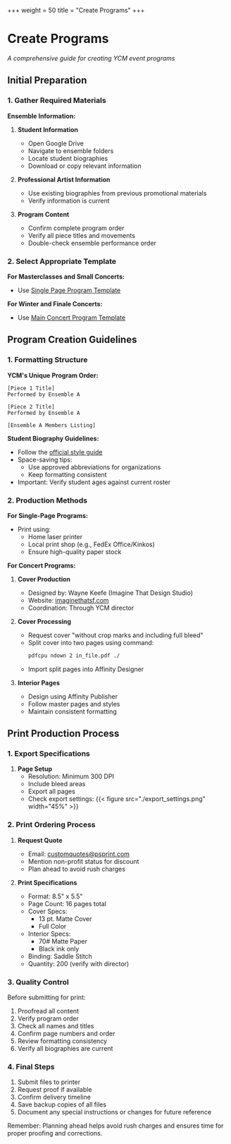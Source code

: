 +++
weight = 50
title = "Create Programs" 
+++ 

# Create Programs
*A comprehensive guide for creating YCM event programs*

## Initial Preparation

### 1. Gather Required Materials

**Ensemble Information:**
1. **Student Information**
   - Open Google Drive
   - Navigate to ensemble folders
   - Locate student biographies
   - Download or copy relevant information

2. **Professional Artist Information**
   - Use existing biographies from previous promotional materials
   - Verify information is current

3. **Program Content**
   - Confirm complete program order
   - Verify all piece titles and movements
   - Double-check ensemble performance order

### 2. Select Appropriate Template

**For Masterclasses and Small Concerts:**
- Use [Single Page Program Template](https://drive.google.com/file/d/1kxV-mZNecxjBIwoO8XKikQrLXiCCUXtY/view?usp=drive_link)

**For Winter and Finale Concerts:**
- Use [Main Concert Program Template](https://drive.google.com/file/d/1gYbLFMfUMFa8RQWHNEAIHejm6x9g39FU/view?usp=drive_link)

## Program Creation Guidelines

### 1. Formatting Structure

**YCM's Unique Program Order:**
```
[Piece 1 Title]
Performed by Ensemble A

[Piece 2 Title]
Performed by Ensemble A

[Ensemble A Members Listing]
```

**Student Biography Guidelines:**
- Follow the [official style guide](https://docs.google.com/document/d/1ptDpzekmqEiBBHNnWGnmuabcrHmtZhEf_uMIbETnQUY/edit?usp=drive_link)
- Space-saving tips:
  - Use approved abbreviations for organizations
  - Keep formatting consistent
- Important: Verify student ages against current roster

### 2. Production Methods

**For Single-Page Programs:**
- Print using:
  - Home laser printer
  - Local print shop (e.g., FedEx Office/Kinkos)
  - Ensure high-quality paper stock

**For Concert Programs:**

1. **Cover Production**
   - Designed by: Wayne Keefe (Imagine That Design Studio)
   - Website: [imaginethatsf.com](https://imaginethatsf.com/)
   - Coordination: Through YCM director

2. **Cover Processing**
   - Request cover "without crop marks and including full bleed"
   - Split cover into two pages using command:
     ```bash
     pdfcpu ndown 2 in_file.pdf ./
     ```
   - Import split pages into Affinity Designer

3. **Interior Pages**
   - Design using Affinity Publisher
   - Follow master pages and styles
   - Maintain consistent formatting

## Print Production Process

### 1. Export Specifications

1. **Page Setup**
   - Resolution: Minimum 300 DPI
   - Include bleed areas
   - Export all pages
   - Check export settings:
   {{< figure src="./export_settings.png" width="45%" >}}

### 2. Print Ordering Process

1. **Request Quote**
   - Email: customquotes@psprint.com
   - Mention non-profit status for discount
   - Plan ahead to avoid rush charges

2. **Print Specifications**
   - Format: 8.5" x 5.5"
   - Page Count: 16 pages total
   - Cover Specs:
     - 13 pt. Matte Cover
     - Full Color
   - Interior Specs:
     - 70# Matte Paper
     - Black ink only
   - Binding: Saddle Stitch
   - Quantity: 200 (verify with director)

### 3. Quality Control

Before submitting for print:
1. Proofread all content
2. Verify program order
3. Check all names and titles
4. Confirm page numbers and order
5. Review formatting consistency
6. Verify all biographies are current

### 4. Final Steps

1. Submit files to printer
2. Request proof if available
3. Confirm delivery timeline
4. Save backup copies of all files
5. Document any special instructions or changes for future reference

Remember: Planning ahead helps avoid rush charges and ensures time for proper proofing and corrections.